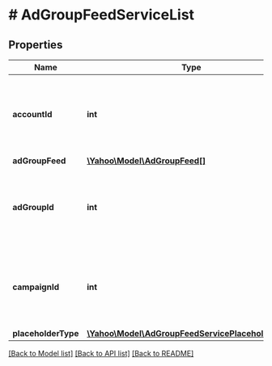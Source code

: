 # # AdGroupFeedServiceList

## Properties

Name | Type | Description | Notes
------------ | ------------- | ------------- | -------------
**accountId** | **int** | &lt;div lang&#x3D;\&quot;ja\&quot;&gt;アカウントIDです。&lt;br&gt;SET時、このフィールドは必須となります。&lt;/div&gt;&lt;div lang&#x3D;\&quot;en\&quot;&gt;Account ID.&lt;br&gt;This field is required in SET operation.&lt;/div&gt; | [optional] 
**adGroupFeed** | [**\Yahoo\Model\AdGroupFeed[]**](AdGroupFeed.md) |  | [optional] 
**adGroupId** | **int** | &lt;div lang&#x3D;\&quot;ja\&quot;&gt;広告グループIDです。&lt;br&gt;SET時、このフィールドは必須となります。&lt;/div&gt;&lt;div lang&#x3D;\&quot;en\&quot;&gt;Ad Group ID.&lt;br&gt;This field is required in SET operation.&lt;/div&gt; | [optional] 
**campaignId** | **int** | &lt;div lang&#x3D;\&quot;ja\&quot;&gt;キャンペーンIDです。&lt;br&gt;SET時、このフィールドは必須となります。&lt;/div&gt;&lt;div lang&#x3D;\&quot;en\&quot;&gt;Campaign ID.&lt;br&gt;This field is required in SET operation.&lt;/div&gt; | [optional] 
**placeholderType** | [**\Yahoo\Model\AdGroupFeedServicePlaceholderType**](AdGroupFeedServicePlaceholderType.md) |  | [optional] 

[[Back to Model list]](../../README.md#documentation-for-models) [[Back to API list]](../../README.md#documentation-for-api-endpoints) [[Back to README]](../../README.md)


